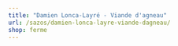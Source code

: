 ```yaml
---
title: "Damien Lonca-Layré - Viande d'agneau"
url: /sazos/damien-lonca-layre-viande-dagneau/
shop: ferme
---
```

